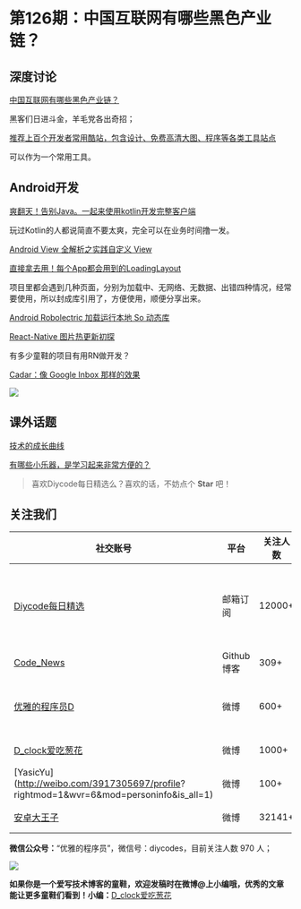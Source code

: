 # 第126期：中国互联网有哪些黑色产业链？

## 深度讨论

[中国互联网有哪些黑色产业链？](https://www.zhihu.com/question/21180320)

黑客们日进斗金，羊毛党各出奇招；

[推荐上百个开发者常用酷站，包含设计、免费高清大图、程序等各类工具站点](http://www.diycode.cc/sites)

可以作为一个常用工具。

## Android开发

[爽翻天！告别Java。一起来使用kotlin开发完整客户端](http://gold.xitu.io/post/583b042461ff4b007ecf00ff)

玩过Kotlin的人都说简直不要太爽，完全可以在业务时间撸一发。

[Android View 全解析之实践自定义 View](http://www.woaitqs.cc/android/2016/11/28/android-view-theory-5.html)

[直接拿去用！每个App都会用到的LoadingLayout](http://gold.xitu.io/post/583c242061ff4b006b59c7fb)

项目里都会遇到几种页面，分别为加载中、无网络、无数据、出错四种情况，经常要使用，所以封成库引用了，方便使用，顺便分享出来。

[Android Robolectric 加载运行本地 So 动态库](http://rocko.xyz/2016/11/27/Android-Robolectric-%E5%8A%A0%E8%BD%BD%E8%BF%90%E8%A1%8C%E6%9C%AC%E5%9C%B0-so-%E5%8A%A8%E6%80%81%E5%BA%93/)

[React-Native 图片热更新初探](http://xujinyang.github.io/2016/10/09/React-Native-update_rn_img/)

有多少童鞋的项目有用RN做开发？

[Cadar：像 Google Inbox 那样的效果](https://github.com/memfis19/Cadar)

![](https://github.com/memfis19/Cadar/raw/master/art/interaction_anim.gif)

## 课外话题

[技术的成长曲线](http://zhangtielei.com/posts/blog-growth-curve.html)

[有哪些小乐器，是学习起来非常方便的？](http://mp.weixin.qq.com/s/s4sUUyTvgIVXEKYosUPeGQ)

> 喜欢Diycode每日精选么？喜欢的话，不妨点个 **Star** 吧！

## 关注我们

| 社交账号  |  平台  | 关注人数 | 说明 |
| -------- | -------- | -------- | -------- |
| [Diycode每日精选](http://list.qq.com/cgi-bin/qf_invite?id=d469993d2c888e971c0fbb2309c4d84256968386b126b967)|   邮箱订阅  | 12000+ | 每日分享一次Android、iOS、Swfit技术干货  |
| [Code_News](https://github.com/DiyCodes/code_news) |    Github博客  |309+ | 每日邮件推送列表  |
| [优雅的程序员D](http://weibo.com/u/5891258264) |   微博  | 600+ | 官方微博，每日分享开源信息  |
| [D_clock爱吃葱花](http://weibo.com/u/2480694892)  |   微博  | 1000+ | 日报发起人  |
|[YasicYu](http://weibo.com/3917305697/profile? rightmod=1&wvr=6&mod=personinfo&is_all=1)  |   微博  | 100+ | 日报发起人  |
|[安卓大王子](http://weibo.com/apkbus/)   |   微博  | 32141+ | 日报发起人  |



**微信公众号：**“优雅的程序员”，微信号：diycodes，目前关注人数 970 人；

![](http://upload-images.jianshu.io/upload_images/1846413-b42abfa70f909099.jpg?imageMogr2/auto-orient/strip%7CimageView2/2/w/1240)

**如果你是一个爱写技术博客的童鞋，欢迎发稿时在微博@上小编哦，优秀的文章能让更多童鞋们看到！小编：**[D_clock爱吃葱花](http://weibo.com/2480694892/profile?rightmod=1&wvr=6&mod=personinfo&is_all=1)
